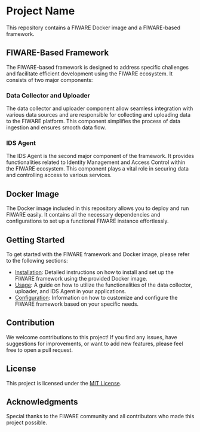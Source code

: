 # Project Name

This repository contains a FIWARE Docker image and a FIWARE-based framework.

## FIWARE-Based Framework

The FIWARE-based framework is designed to address specific challenges and facilitate efficient development using the FIWARE ecosystem. It consists of two major components:

### Data Collector and Uploader

The data collector and uploader component allow seamless integration with various data sources and are responsible for collecting and uploading data to the FIWARE platform. This component simplifies the process of data ingestion and ensures smooth data flow.

### IDS Agent

The IDS Agent is the second major component of the framework. It provides functionalities related to Identity Management and Access Control within the FIWARE ecosystem. This component plays a vital role in securing data and controlling access to various services.

## Docker Image

The Docker image included in this repository allows you to deploy and run FIWARE easily. It contains all the necessary dependencies and configurations to set up a functional FIWARE instance effortlessly.

## Getting Started

To get started with the FIWARE framework and Docker image, please refer to the following sections:

- [Installation](docs/installation.md): Detailed instructions on how to install and set up the FIWARE framework using the provided Docker image.
- [Usage](docs/usage.md): A guide on how to utilize the functionalities of the data collector, uploader, and IDS Agent in your applications.
- [Configuration](docs/configuration.md): Information on how to customize and configure the FIWARE framework based on your specific needs.

## Contribution

We welcome contributions to this project! If you find any issues, have suggestions for improvements, or want to add new features, please feel free to open a pull request.

## License

This project is licensed under the [MIT License](LICENSE).

## Acknowledgments

Special thanks to the FIWARE community and all contributors who made this project possible.
